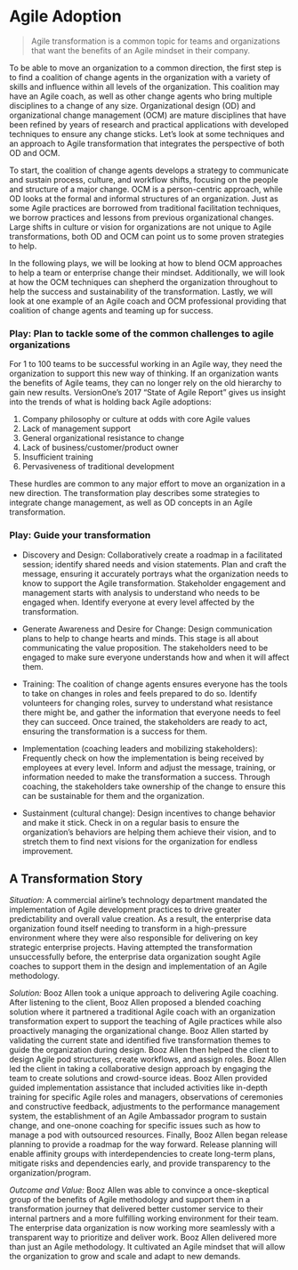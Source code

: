 ﻿# Agile Adoption

> Agile transformation is a common topic for teams and organizations that want the benefits of an Agile mindset in their company.

To be able to move an organization to a common direction, the first step is to find a coalition of change agents in the organization with a variety of skills and influence within all levels of the organization. This coalition may have an Agile coach, as well as other change agents who bring multiple disciplines to a change of any size. Organizational design (OD) and organizational change management (OCM) are mature disciplines that have been refined by years of research and practical applications with developed techniques to ensure any change sticks. Let’s look at some techniques and an approach to Agile transformation that integrates the perspective of both OD and OCM. 

To start, the coalition of change agents develops a strategy to communicate and sustain process, culture, and workflow shifts, focusing on the people and structure of a major change. OCM is a person-centric approach, while OD looks at the formal and informal structures of an organization. Just as some Agile practices are borrowed from traditional facilitation techniques, we borrow practices and lessons from previous organizational changes. Large shifts in culture or vision for organizations are not unique to Agile transformations, both OD and OCM can point us to some proven strategies to help. 

In the following plays, we will be looking at how to blend OCM approaches to help a team or enterprise change their mindset. Additionally, we will look at how the OCM techniques can shepherd the organization throughout to help the success and sustainability of the transformation. Lastly, we will look at one example of an Agile coach and OCM professional providing that coalition of change agents and teaming up for success.

### Play: Plan to tackle some of the common challenges to agile organizations

For 1 to 100 teams to be successful working in an Agile way, they need the organization to support this new way of thinking. If an organization wants the benefits of Agile teams, they can no longer rely on the old hierarchy to gain new results. VersionOne’s 2017 “State of Agile Report” gives us insight into the trends of what is holding back Agile adoptions:

1. Company philosophy or culture at odds with core Agile values
2. Lack of management support
3. General organizational resistance to change
4. Lack of business/customer/product owner
5. Insufficient training
6. Pervasiveness of traditional development

These hurdles are common to any major effort to move an organization in a new direction. The transformation play describes some strategies to integrate change management, as well as OD concepts in an Agile transformation.


### Play: Guide your transformation

+ Discovery and Design: Collaboratively create a roadmap in a facilitated session; identify shared needs and vision statements. Plan and craft the message, ensuring it accurately portrays what the organization needs to know to support the Agile transformation. Stakeholder engagement and management starts with analysis to understand who needs to be engaged when. Identify everyone at every level affected by the transformation.

+ Generate Awareness and Desire for Change: Design communication plans to help to change hearts and minds. This stage is all about communicating the value proposition. The stakeholders need to be engaged to make sure everyone understands how and when it will affect them.

+ Training: The coalition of change agents ensures everyone has the tools to take on changes in roles and feels prepared to do so. Identify volunteers for changing roles, survey to understand what resistance there might be, and gather the information that everyone needs to feel they can succeed. Once trained, the stakeholders are ready to act, ensuring the transformation is a success for them.

+ Implementation (coaching leaders and mobilizing stakeholders): Frequently check on how the implementation is being received by employees at every level. Inform and adjust the message, training, or information needed to make the transformation a success. Through coaching, the stakeholders take ownership of the change to ensure this can be sustainable for them and the organization.

+ Sustainment (cultural change): Design incentives to change behavior and make it stick. Check in on a regular basis to ensure the organization’s behaviors are helping them achieve their vision, and to stretch them to find next visions for the organization for endless improvement.

## A Transformation Story

*Situation:* A commercial airline’s technology department mandated the implementation of Agile development practices to drive greater predictability and overall value creation. As a result, the enterprise data organization found itself needing to transform in a high-pressure environment where they were also responsible for delivering on key strategic enterprise projects. Having attempted the transformation unsuccessfully before, the enterprise data organization sought Agile coaches to support them in the design and implementation of an Agile methodology.

*Solution:* Booz Allen took a unique approach to delivering Agile coaching. After listening to the client, Booz Allen proposed a blended coaching solution where it partnered a traditional Agile coach with an organization transformation expert to support the teaching of Agile practices while also proactively managing the organizational change. Booz Allen started by validating the current state and identified five transformation themes to guide the organization during design. Booz Allen then helped the client to design Agile pod structures, create workflows, and assign roles. Booz Allen led the client in taking a collaborative design approach by engaging the team to create solutions and crowd-source ideas. Booz Allen provided guided implementation assistance that included activities like in-depth training for specific Agile roles and managers, observations of ceremonies and constructive feedback, adjustments to the performance management system, the establishment of an Agile Ambassador program to sustain change, and one-onone coaching for specific issues such as how to manage a pod with outsourced resources. Finally, Booz Allen began release planning to provide a roadmap for the way forward. Release planning will enable affinity groups with interdependencies to create long-term plans, mitigate risks and dependencies early, and provide transparency to the organization/program.

*Outcome and Value:* Booz Allen was able to convince a once-skeptical group of the benefits of Agile methodology and support them in a transformation journey that delivered better customer service to their internal partners and a more fulfilling working environment for their team. The enterprise data organization is now working more seamlessly with a transparent way to prioritize and deliver work. Booz Allen delivered more than just an Agile methodology. It cultivated an Agile mindset that will allow the organization to grow and scale and adapt to new demands. 
